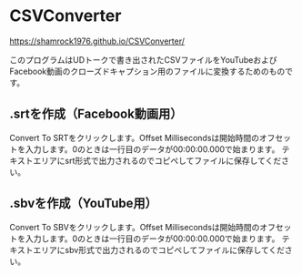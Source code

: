 # CSVConverter

https://shamrock1976.github.io/CSVConverter/

このプログラムはUDトークで書き出されたCSVファイルをYouTubeおよびFacebook動画のクローズドキャプション用のファイルに変換するためのものです。

## .srtを作成（Facebook動画用）

Convert To SRTをクリックします。Offset Millisecondsは開始時間のオフセットを入力します。0のときは一行目のデータが00:00:00.000で始まります。
テキストエリアにsrt形式で出力されるのでコピペしてファイルに保存してください。

## .sbvを作成（YouTube用）

Convert To SBVをクリックします。Offset Millisecondsは開始時間のオフセットを入力します。0のときは一行目のデータが00:00:00.000で始まります。
テキストエリアにsbv形式で出力されるのでコピペしてファイルに保存してください。
